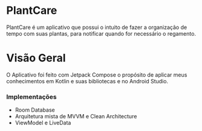 # PlantCare

PlantCare é um aplicativo que possui o intuito de fazer a organização de tempo com suas plantas, para notificar quando for necessário o regamento.

# Visão Geral

O Aplicativo foi feito com Jetpack Compose o propósito de aplicar meus conhecimentos em Kotlin e suas bibliotecas e no Android Studio.

### Implementações

- Room Database
- Arquitetura mista de MVVM e Clean Architecture
- ViewModel e LiveData
